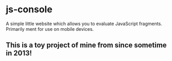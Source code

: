 # js-console
A simple little website which allows you to evaluate JavaScript fragments. Primarily ment for use on mobile devices.

## This is a toy project of mine from since sometime in 2013!
